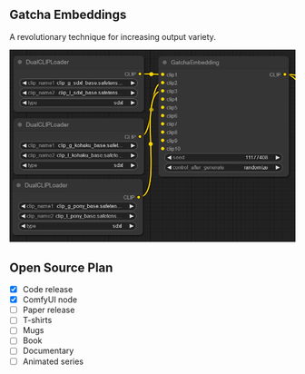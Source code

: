 ## Gatcha Embeddings
A revolutionary technique for increasing output variety.

![preview](https://github.com/BetaDoggo/ComfyUI-Gatcha-Embedding/blob/main/preview.png)
## Open Source Plan
- [x] Code release
- [x] ComfyUI node
- [ ] Paper release
- [ ] T-shirts
- [ ] Mugs
- [ ] Book
- [ ] Documentary
- [ ] Animated series
